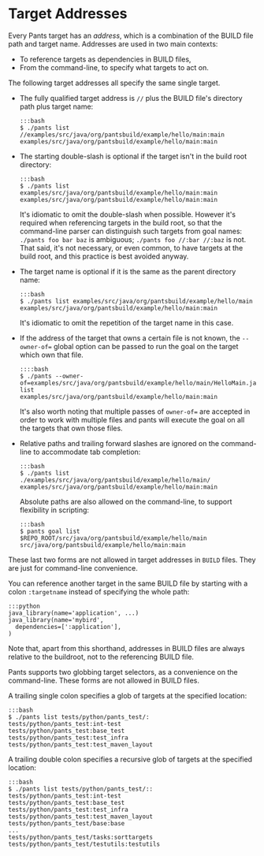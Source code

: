 Target Addresses
================

Every Pants target has an _address_, which is a combination of the BUILD file path and target name.
Addresses are used in two main contexts:

+ To reference targets as dependencies in BUILD files,
+ From the command-line, to specify what targets to act on.

<a pantsmark="addresses_synonyms"> </a>

The following target addresses all specify the same single target.

-   The fully qualified target address is `//` plus the BUILD file's directory path plus target name:

        :::bash
        $ ./pants list //examples/src/java/org/pantsbuild/example/hello/main:main
        examples/src/java/org/pantsbuild/example/hello/main:main

-   The starting double-slash is optional if the target isn't in the build root directory:

        :::bash
        $ ./pants list examples/src/java/org/pantsbuild/example/hello/main:main
        examples/src/java/org/pantsbuild/example/hello/main:main

    It's idiomatic to omit the double-slash when possible.  However it's required when referencing
    targets in the build root, so that the command-line parser can distinguish such targets from
    goal names: `./pants foo bar baz` is ambiguous; `./pants foo //:bar //:baz` is not.
    That said, it's not necessary, or even common, to have targets at the build root, and this
    practice is best avoided anyway.

-   The target name is optional if it is the same as the parent directory name:

        :::bash
        $ ./pants list examples/src/java/org/pantsbuild/example/hello/main
        examples/src/java/org/pantsbuild/example/hello/main:main

    It's idiomatic to omit the repetition of the target name in this case.

-   If the address of the target that owns a certain file is not known, the `--owner-of=` global
    option can be passed to run the goal on the target which own that file.

        ::::bash
        $ ./pants --owner-of=examples/src/java/org/pantsbuild/example/hello/main/HelloMain.java list
        examples/src/java/org/pantsbuild/example/hello/main:main
    
    It's also worth noting that multiple passes of `owner-of=` are accepted in order to work with multiple 
    files and pants will execute the goal on all the targets that own those files.

-   Relative paths and trailing forward slashes are ignored on the
    command-line to accommodate tab completion:

        :::bash
        $ ./pants list ./examples/src/java/org/pantsbuild/example/hello/main/
        examples/src/java/org/pantsbuild/example/hello/main:main

    Absolute paths are also allowed on the command-line, to support flexibility in scripting:

        :::bash
        $ pants goal list $REPO_ROOT/src/java/org/pantsbuild/example/hello/main
        src/java/org/pantsbuild/example/hello/main:main

These last two forms are not allowed in target addresses in `BUILD` files.
They are just for command-line convenience.

You can reference another target in the same BUILD file by starting with a
colon ``:targetname`` instead of specifying the whole path:

    :::python
    java_library(name='application', ...)
    java_library(name='mybird',
      dependencies=[':application'],
    )

Note that, apart from this shorthand, addresses in BUILD files are always relative to the buildroot,
not to the referencing BUILD file.

Pants supports two globbing target selectors, as a convenience on the command-line. These forms
are not allowed in BUILD files.

A trailing single colon specifies a glob of targets at the specified location:

    :::bash
    $ ./pants list tests/python/pants_test/:
    tests/python/pants_test:int-test
    tests/python/pants_test:base_test
    tests/python/pants_test:test_infra
    tests/python/pants_test:test_maven_layout

A trailing double colon specifies a recursive glob of targets at the specified location:

    :::bash
    $ ./pants list tests/python/pants_test/::
    tests/python/pants_test:int-test
    tests/python/pants_test:base_test
    tests/python/pants_test:test_infra
    tests/python/pants_test:test_maven_layout
    tests/python/pants_test/base:base
    ...
    tests/python/pants_test/tasks:sorttargets
    tests/python/pants_test/testutils:testutils
